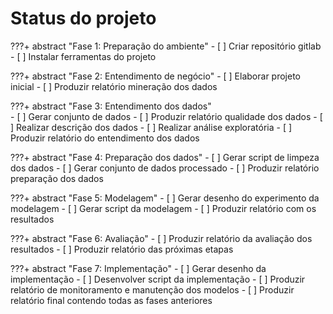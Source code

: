 # Status do projeto

???+ abstract "Fase 1: Preparação do ambiente"
    - [ ] Criar repositório gitlab
    - [ ] Instalar ferramentas do projeto
    

???+ abstract "Fase 2: Entendimento de negócio"
    - [ ] Elaborar projeto inicial
    - [ ] Produzir relatório mineração dos dados

???+ abstract "Fase 3: Entendimento dos dados"    
    - [ ] Gerar conjunto de dados
    - [ ] Produzir relatório qualidade dos dados
    - [ ] Realizar descrição dos dados
    - [ ] Realizar análise exploratória
    - [ ] Produzir relatório do entendimento dos dados

???+ abstract "Fase 4: Preparação dos dados"
    - [ ] Gerar script de limpeza dos dados
    - [ ] Gerar conjunto de dados processado
    - [ ] Produzir relatório preparação dos dados

???+ abstract "Fase 5: Modelagem"
    - [ ] Gerar desenho do experimento da modelagem
    - [ ] Gerar script da modelagem
    - [ ] Produzir relatório com os resultados

???+ abstract "Fase 6: Avaliação"
    - [ ] Produzir relatório da avaliação dos resultados
    - [ ] Produzir relatório das próximas etapas

???+ abstract "Fase 7: Implementação"
    - [ ] Gerar desenho da implementação
    - [ ] Desenvolver script da implementação
    - [ ] Produzir relatório de monitoramento e manutenção dos modelos
    - [ ] Produzir relatório final contendo todas as fases anteriores
